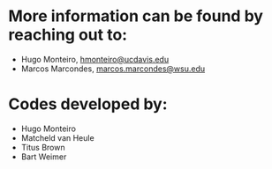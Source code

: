 # More information can be found by reaching out to:
- Hugo Monteiro, hmonteiro@ucdavis.edu
- Marcos Marcondes, marcos.marcondes@wsu.edu

# Codes developed by:
- Hugo Monteiro
- Matcheld van Heule
- Titus Brown
- Bart Weimer
